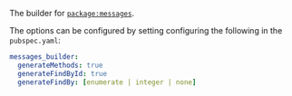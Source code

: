 The builder for [`package:messages`](../messages/README.md). 

The options can be configured by setting configuring the following in the `pubspec.yaml`:

```yaml
messages_builder:
  generateMethods: true
  generateFindById: true
  generateFindBy: [enumerate | integer | none]
```